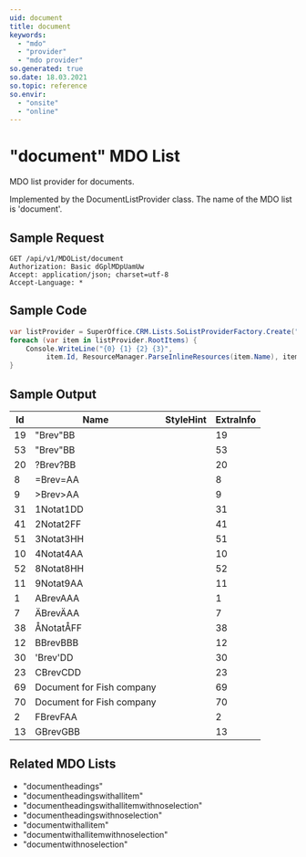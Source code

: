 ```yaml
---
uid: document
title: document
keywords:
  - "mdo"
  - "provider"
  - "mdo provider"
so.generated: true
so.date: 18.03.2021
so.topic: reference
so.envir:
  - "onsite"
  - "online"
---
```


# "document" MDO List
MDO list provider for documents.



Implemented by the <see cref="T:SuperOffice.CRM.Lists.DocumentListProvider">DocumentListProvider</see> class.
The name of the MDO list is 'document'.




## Sample Request

```http!
GET /api/v1/MDOList/document
Authorization: Basic dGplMDpUamUw
Accept: application/json; charset=utf-8
Accept-Language: *

```

## Sample Code
```cs
var listProvider = SuperOffice.CRM.Lists.SoListProviderFactory.Create("document", forceFlatList: true);
foreach (var item in listProvider.RootItems) {
    Console.WriteLine("{0} {1} {2} {3}", 
         item.Id, ResourceManager.ParseInlineResources(item.Name), item.StyleHint, item.ExtraInfo);
}
```

## Sample Output

|Id   | Name  |StyleHint|ExtraInfo |
| --- | ----- | ------- | -------- |
|19|"Brev"BB||19|
|53|"Brev"BB||53|
|20|?Brev?BB||20|
|8|=Brev=AA||8|
|9|>Brev>AA||9|
|31|1Notat1DD||31|
|41|2Notat2FF||41|
|51|3Notat3HH||51|
|10|4Notat4AA||10|
|52|8Notat8HH||52|
|11|9Notat9AA||11|
|1|ABrevAAA||1|
|7|ÄBrevÄAA||7|
|38|ÅNotatÅFF||38|
|12|BBrevBBB||12|
|30|'Brev'DD||30|
|23|CBrevCDD||23|
|69|Document for Fish company||69|
|70|Document for Fish company||70|
|2|FBrevFAA||2|
|13|GBrevGBB||13|


## Related MDO Lists

* "documentheadings"
* "documentheadingswithallitem"
* "documentheadingswithallitemwithnoselection"
* "documentheadingswithnoselection"
* "documentwithallitem"
* "documentwithallitemwithnoselection"
* "documentwithnoselection"
